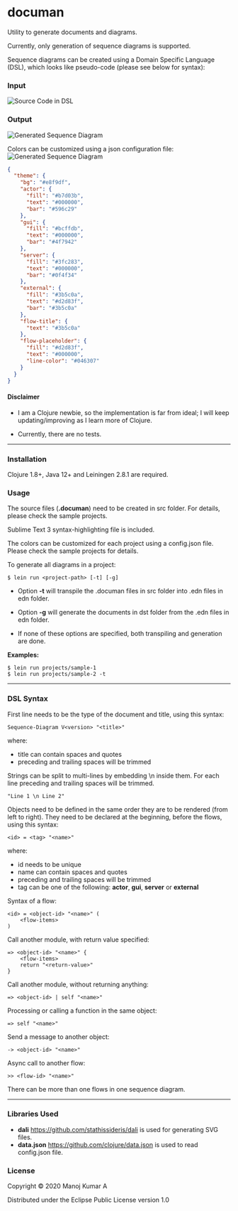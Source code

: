 # documan

Utility to generate documents and diagrams.

Currently, only generation of sequence diagrams is supported. 

Sequence diagrams can be created using a Domain Specific Language (DSL), which looks like pseudo-code (please see below for syntax):

### Input

![Source Code in DSL](images/source.png)

### Output

![Generated Sequence Diagram](images/generated.png)

Colors can be customized using a json configuration file:
![Generated Sequence Diagram](images/custom-colors.png)

```json
{
  "theme": {
    "bg": "#e8f9df",
    "actor": {
      "fill": "#b7d03b",
      "text": "#000000",
      "bar": "#596c29"
    },
    "gui": {
      "fill": "#bcffdb",
      "text": "#000000",
      "bar": "#4f7942"
    },
    "server": {
      "fill": "#3fc283",
      "text": "#000000",
      "bar": "#0f4f34"
    },
    "external": {
      "fill": "#3b5c0a",
      "text": "#d2d83f",
      "bar": "#3b5c0a"
    },
    "flow-title": {
      "text": "#3b5c0a"
    },
    "flow-placeholder": {
      "fill": "#d2d83f",
      "text": "#000000",
      "line-color": "#046307"
    }
  }
}
```

#### Disclaimer
* I am a Clojure newbie, so the implementation is far from ideal; I will keep updating/improving as I learn more of Clojure. 

* Currently, there are no tests.

---

### Installation

Clojure 1.8+, Java 12+ and Leiningen 2.8.1 are required.



### Usage

The source files (**.documan**) need to be created in src folder. For details, please check the sample projects. 

Sublime Text 3 syntax-highlighting file is included.

The colors can be customized for each project using a config.json file. Please check the sample projects for details.

To generate all diagrams in a project:

    $ lein run <project-path> [-t] [-g]

* Option **-t** will transpile the .documan files in src folder into .edn files in edn folder.

* Option **-g** will generate the documents in dst folder from the .edn files in edn folder.

* If none of these options are specified, both transpiling and generation are done.

**Examples:**

    $ lein run projects/sample-1
    $ lein run projects/sample-2 -t

---
### DSL Syntax

First line needs to be the type of the document and title, using this syntax:
    
    Sequence-Diagram V<version> "<title>"

where: 
* title can contain spaces and quotes 
* preceding and trailing spaces will be trimmed

Strings can be split to multi-lines by embedding \n inside them. For each line preceding and trailing spaces will be trimmed.


    "Line 1 \n Line 2"


Objects need to be defined in the same order they are to be rendered (from left to right).
They need to be declared at the beginning, before the flows, using this syntax:

    <id> = <tag> "<name>"
   
where: 
* id needs to be unique
* name can contain spaces and quotes
* preceding and trailing spaces will be trimmed
* tag can be one of the following: **actor**, **gui**, **server** or **external**

Syntax of a flow:

    <id> = <object-id> "<name>" (
        <flow-items>
    )


Call another module, with return value specified:

    => <object-id> "<name>" {
        <flow-items>
        return "<return-value>"	
    }

Call another module, without returning anything:
    
    => <object-id> | self "<name>"

Processing or calling a function in the same object:
    
    => self "<name>"

Send a message to another object:

    -> <object-id> "<name>"

Async call to another flow:

    >> <flow-id> "<name>"

There can be more than one flows in one sequence diagram.

---

### Libraries Used

* **dali** https://github.com/stathissideris/dali is used for generating SVG files.
* **data.json** https://github.com/clojure/data.json is used to read config.json file.


### License

Copyright © 2020 Manoj Kumar A

Distributed under the Eclipse Public License version 1.0
